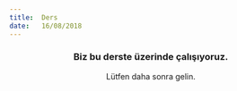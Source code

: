 ```yaml
---
title:  Ders
date:   16/08/2018
---
```


### <center>Biz bu derste üzerinde çalışıyoruz.</center>
<center>Lütfen daha sonra gelin.</center>
